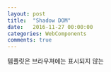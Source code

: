 ```yaml
---
layout: post
title:  "Shadow DOM"
date:   2016-11-27 00:00:00
categories: WebComponents
comments: true
---
```


템플릿은 브라우져에는 표시되지 않는 <template>안에 명시되어진다. 
주된 목적은 특정 시점에서 요소에 복제되는 것이다. 
템플릿은 getElementById() 와 같은 일반적인 메소드를 사용하여 나머지 페이지에서 쿼리 할 수 없으며 페이지의 아무 곳에나 안전하게 배치될 수 있다. <br/><br/>

템플릿을 사용하려면 복제해야한다. 

```javascript
<template id="pony-tpl">
  <style>
   h1 { color: orange; }
  </style>
  <h1>General Soda</h1>
</template>
var PonyComponentProto = Object.create(HTMLElement.prototype);
// add some template using the template tag
PonyComponentProto.createdCallback = function() {
  var template = document.querySelector('#pony-tpl');
  var clone = document.importNode(template.content, true);
  this.createShadowRoot().appendChild(clone);
};
var PonyComponent = document.registerElement('ns-pony', {prototype: PonyComponentProto});
document.body.appendChild(new PonyComponent());
```

아마 우리는 한 파일안에서 선언을 할수 있고, 우리는 완벽하게 캡슐화된 컴포넌트를 가진것이다. 

